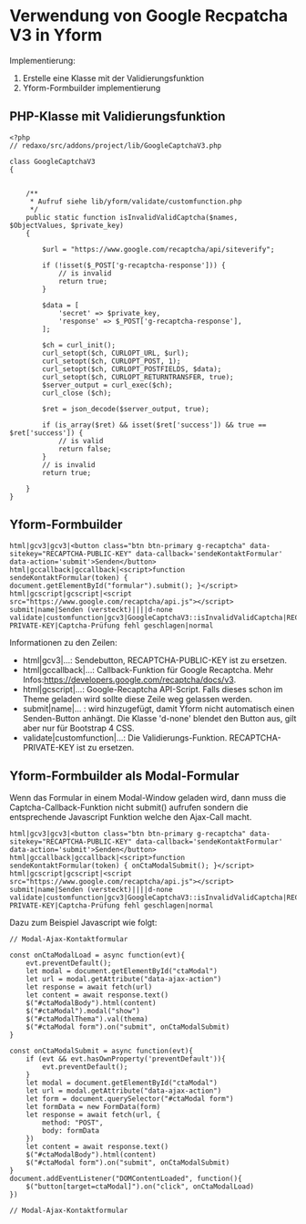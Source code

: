 # Verwendung von Google Recpatcha V3 in Yform

Implementierung:

1. Erstelle eine Klasse mit der Validierungsfunktion
2. Yform-Formbuilder implementierung

## PHP-Klasse mit Validierungsfunktion

```
<?php
// redaxo/src/addons/project/lib/GoogleCaptchaV3.php

class GoogleCaptchaV3
{


    /**
     * Aufruf siehe lib/yform/validate/customfunction.php
     */
    public static function isInvalidValidCaptcha($names, $ObjectValues, $private_key) 
    {

        $url = "https://www.google.com/recaptcha/api/siteverify";

        if (!isset($_POST['g-recaptcha-response'])) {
            // is invalid
            return true;
        }

        $data = [
            'secret' => $private_key,
            'response' => $_POST['g-recaptcha-response'],
        ];
        
        $ch = curl_init();
        curl_setopt($ch, CURLOPT_URL, $url);
        curl_setopt($ch, CURLOPT_POST, 1);
        curl_setopt($ch, CURLOPT_POSTFIELDS, $data);
        curl_setopt($ch, CURLOPT_RETURNTRANSFER, true);
        $server_output = curl_exec($ch);
        curl_close ($ch);
        
        $ret = json_decode($server_output, true);

        if (is_array($ret) && isset($ret['success']) && true == $ret['success']) {
            // is valid
            return false;
        }
        // is invalid
        return true;

    }
}
```


## Yform-Formbuilder

```
html|gcv3|gcv3|<button class="btn btn-primary g-recaptcha" data-sitekey="RECAPTCHA-PUBLIC-KEY" data-callback='sendeKontaktFormular' data-action='submit'>Senden</button>
html|gccallback|gccallback|<script>function sendeKontaktFormular(token) { document.getElementById("formular").submit(); }</script>
html|gcscript|gcscript|<script src="https://www.google.com/recaptcha/api.js"></script>
submit|name|Senden (versteckt)||||d-none
validate|customfunction|gcv3|GoogleCaptchaV3::isInvalidValidCaptcha|RECAPTCHA-PRIVATE-KEY|Captcha-Prüfung fehl geschlagen|normal
```

Informationen zu den Zeilen:

* html|gcv3|...: Sendebutton, RECAPTCHA-PUBLIC-KEY ist zu ersetzen.
* html|gccallback|...: Callback-Funktion für Google Recaptcha. Mehr Infos:https://developers.google.com/recaptcha/docs/v3. 
* html|gcscript|...: Google-Recaptcha API-Script. Falls dieses schon im Theme geladen wird sollte diese Zeile weg gelassen werden.
* submit|name|... : wird hinzugefügt, damit Yform nicht automatisch einen Senden-Button anhängt. Die Klasse 'd-none' blendet den Button aus, gilt aber nur für Bootstrap 4 CSS.
* validate|customfunction|...: Die Validierungs-Funktion. RECAPTCHA-PRIVATE-KEY ist zu ersetzen.

## Yform-Formbuilder als Modal-Formular

Wenn das Formular in einem Modal-Window geladen wird, dann muss die Captcha-Callback-Funktion nicht submit() aufrufen sondern die entsprechende Javascript Funktion welche den Ajax-Call macht.

```
html|gcv3|gcv3|<button class="btn btn-primary g-recaptcha" data-sitekey="RECAPTCHA-PUBLIC-KEY" data-callback='sendeKontaktFormular' data-action='submit'>Senden</button>
html|gccallback|gccallback|<script>function sendeKontaktFormular(token) { onCtaModalSubmit(); }</script>
html|gcscript|gcscript|<script src="https://www.google.com/recaptcha/api.js"></script>
submit|name|Senden (versteckt)||||d-none
validate|customfunction|gcv3|GoogleCaptchaV3::isInvalidValidCaptcha|RECAPTCHA-PRIVATE-KEY|Captcha-Prüfung fehl geschlagen|normal
```

Dazu zum Beispiel Javascript wie folgt: 
```
// Modal-Ajax-Kontaktformular

const onCtaModalLoad = async function(evt){
	evt.preventDefault();
	let modal = document.getElementById("ctaModal")
	let url = modal.getAttribute("data-ajax-action")
	let response = await fetch(url)
	let content = await response.text()
	$("#ctaModalBody").html(content)
	$("#ctaModal").modal("show")
	$("#ctaModalThema").val(thema)
	$("#ctaModal form").on("submit", onCtaModalSubmit)
}

const onCtaModalSubmit = async function(evt){
	if (evt && evt.hasOwnProperty('preventDefault')){
		evt.preventDefault();
	}
    let modal = document.getElementById("ctaModal")
	let url = modal.getAttribute("data-ajax-action")
	let form = document.querySelector("#ctaModal form")
	let formData = new FormData(form)
	let response = await fetch(url, {
		method: "POST",
		body: formData
	})
	let content = await response.text()
	$("#ctaModalBody").html(content)
	$("#ctaModal form").on("submit", onCtaModalSubmit)
}
document.addEventListener("DOMContentLoaded", function(){
	$("button[target=ctaModal]").on("click", onCtaModalLoad)
})

// Modal-Ajax-Kontaktformular
```
